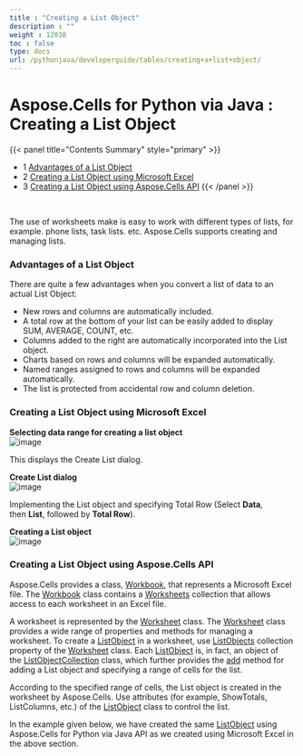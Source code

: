 ```yaml
---
title : "Creating a List Object" 
description : "" 
weight : 12038 
toc : false
type: docs
url: /pythonjava/developerguide/tables/creating+a+list+object/
---
```


# Aspose.Cells for Python via Java : Creating a List Object


{{< panel title="Contents Summary" style="primary" >}}
*   1 [Advantages of a List Object](#advantages-of-a-list-object)
*   2 [Creating a List Object using Microsoft Excel](#creating-a-list-object-using-microsoft-excel)
*   3 [Creating a List Object using Aspose.Cells API](#creating-a-list-object-using-aspose.cells-api)
{{< /panel >}}
 

 

The use of worksheets make is easy to work with different types of lists, for example. phone lists, task lists. etc. Aspose.Cells supports creating and managing lists.

### Advantages of a List Object

There are quite a few advantages when you convert a list of data to an actual List Object:

*   New rows and columns are automatically included.
*   A total row at the bottom of your list can be easily added to display SUM, AVERAGE, COUNT, etc.
*   Columns added to the right are automatically incorporated into the List object.
*   Charts based on rows and columns will be expanded automatically.
*   Named ranges assigned to rows and columns will be expanded automatically.
*   The list is protected from accidental row and column deletion.

### Creating a List Object using Microsoft Excel

**Selecting data range for creating a list object**  
![image](2007166704.png)

This displays the Create List dialog.

**Create List dialog**  
![image](5276801/355131023.png)

Implementing the List object and specifying Total Row (Select **Data**, then **List**, followed by **Total Row**).

**Creating a List object**  
![image](5276801/121132945.png)

### Creating a List Object using Aspose.Cells API

Aspose.Cells provides a class, [Workbook](https://apireference.aspose.com/cells/python/asposecells.api/Workbook), that represents a Microsoft Excel file. The [Workbook](https://apireference.aspose.com/cells/python/asposecells.api/Workbook) class contains a [Worksheets](https://apireference.aspose.com/cells/python/asposecells.api/worksheetcollection) collection that allows access to each worksheet in an Excel file.

A worksheet is represented by the [Worksheet](https://apireference.aspose.com/cells/python/asposecells.api/Worksheet) class. The [Worksheet](https://apireference.aspose.com/cells/python/asposecells.api/Worksheet) class provides a wide range of properties and methods for managing a worksheet. To create a [ListObject](https://apireference.aspose.com/cells/python/asposecells.api/ListObject) in a worksheet, use [ListObjects](https://apireference.aspose.com/cells/python/asposecells.api/worksheet#ListObjects) collection property of the [Worksheet](https://apireference.aspose.com/cells/python/asposecells.api/Worksheet) class. Each [ListObject](https://apireference.aspose.com/cells/python/asposecells.api/ListObject) is, in fact, an object of the [ListObjectCollection](https://apireference.aspose.com/cells/python/asposecells.api/ListObjectCollection) class, which further provides the [add](https://apireference.aspose.com/cells/python/asposecells.api/listobjectcollection#add(int,%20int,%20int,%20int,%20boolean)) method for adding a List object and specifying a range of cells for the list.

According to the specified range of cells, the List object is created in the worksheet by Aspose.Cells. Use attributes (for example, ShowTotals, ListColumns, etc.) of the [ListObject](https://apireference.aspose.com/cells/python/asposecells.api/ListObject) class to control the list.

In the example given below, we have created the same [ListObject](https://apireference.aspose.com/cells/python/asposecells.api/ListObject) using Aspose.Cells for Python via Java API as we created using Microsoft Excel in the above section.


